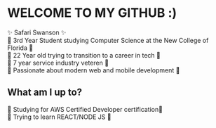 # WELCOME TO MY GITHUB :) 
:sparkles: Safari Swanson :sparkles: <br>
 :sunflower: 3rd Year Student studying Computer Science at the New College of Florida :sunflower: <br>
 :sunflower: 22 Year old trying to transition to a career in tech :sunflower: <br>
 :sunflower: 7 year service industry veteren :sunflower: <br>
 :sunflower: Passionate about modern web and mobile development :sunflower: <br>

## What am I up to?
:cherry_blossom: Studying for AWS Certified Developer certification:cherry_blossom: <br>
:cherry_blossom: Trying to learn REACT/NODE JS :cherry_blossom: <br>
